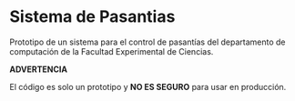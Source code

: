 Sistema de Pasantias
====================

Prototipo de un sistema para el control de pasantías del departamento de
computación de la Facultad Experimental de Ciencias.

**ADVERTENCIA**

El código es solo un prototipo y __NO ES SEGURO__ para usar en producción.
